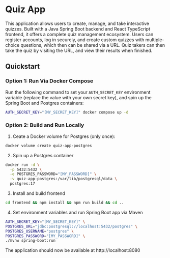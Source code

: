# Quiz App

This application allows users to create, manage, and take interactive quizzes. Built with a Java Spring Boot backend and React TypeScript frontend, it offers a complete quiz management ecosystem. Users can register accounts, log in securely, and create custom quizzes with multiple-choice questions, which then can be shared via a URL. Quiz takers can then take the quiz by visiting the URL, and view their results when finished.

## Quickstart

### Option 1: Run Via Docker Compose

Run the following command to set your `AUTH_SECRET_KEY` environment variable (replace the value with your own secret key), and spin up the Spring Boot and Postgres containers:

```bash
AUTH_SECRET_KEY="[MY_SECRET_KEY]" docker compose up -d
```

### Option 2: Build and Run Locally

1. Ceate a Docker volume for Postgres (only once):

```bash
docker volume create quiz-app-postgres
```

2. Spin up a Postgres container

```bash
docker run -d \
  -p 5432:5432 \
  -e POSTGRES_PASSWORD="[MY_PASSWORD]" \
  -v quiz-app-postgres:/var/lib/postgresql/data \
  postgres:17
```

3. Install and build frontend

```bash
cd frontend && npm install && npm run build && cd ..
```

4. Set environment variables and run Spring Boot app via Maven

```bash
AUTH_SECRET_KEY="[MY_SECRET_KEY]" \
POSTGRES_URL="jdbc:postgresql://localhost:5432/postgres" \
POSTGRES_USERNAME="postgres" \
POSTGRES_PASSWORD="[MY_PASSWORD]" \
./mvnw spring-boot:run
```

The application should now be available at http://localhost:8080
